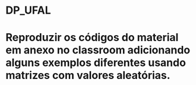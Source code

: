 # DP_UFAL
# Reproduzir os códigos do material em anexo no classroom adicionando alguns exemplos diferentes usando matrizes com valores aleatórias.
